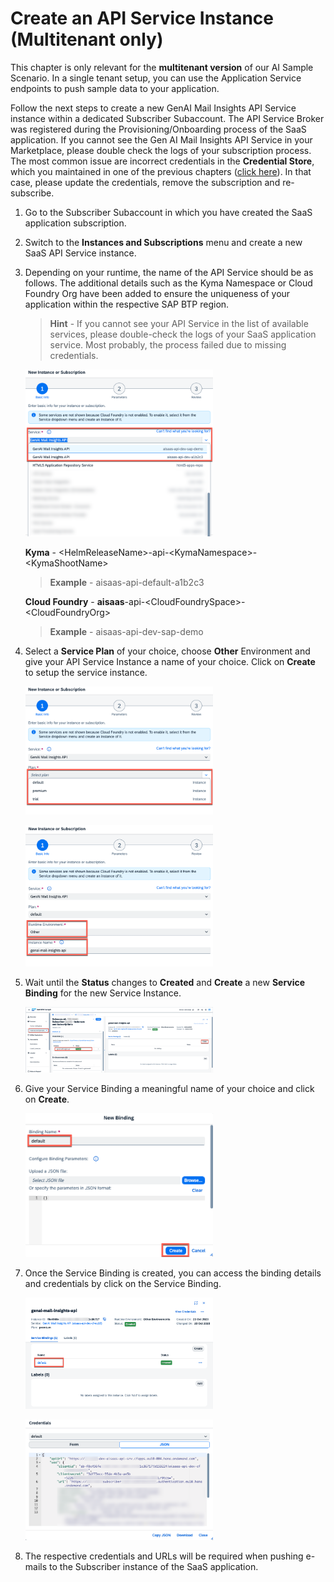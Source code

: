 # Create an API Service Instance (Multitenant only)

This chapter is only relevant for the **multitenant version** of our AI Sample Scenario. In a single tenant setup, you can use the Application Service endpoints to push sample data to your application. 

Follow the next steps to create a new GenAI Mail Insights API Service instance within a dedicated Subscriber Subaccount. The API Service Broker was registered during the Provisioning/Onboarding process of the SaaS application. If you cannot see the Gen AI Mail Insights API Service in your Marketplace, please double check the logs of your subscription process. The most common issue are incorrect credentials in the **Credential Store**, which you maintained in one of the previous chapters ([click here](../3-deploy/4-PostDeployActions.md)). In that case, please update the credentials, remove the subscription and re-subscribe. 

1. Go to the Subscriber Subaccount in which you have created the SaaS application subscription.

2. Switch to the **Instances and Subscriptions** menu and create a new SaaS API Service instance.

3. Depending on your runtime, the name of the API Service should be as follows. The additional details such as the Kyma Namespace or Cloud Foundry Org have been added to ensure the uniqueness of your application within the respective SAP BTP region. 
   
    > **Hint** - If you cannot see your API Service in the list of available services, please double-check the logs of your SaaS application service. Most probably, the process failed due to missing credentials. 

    [<img src="./images/API_CreateInstance.png" width="300"/>](./images/API_CreateInstance.png?raw=true)

    **Kyma** - \<HelmReleaseName>-api-\<KymaNamespace>-\<KymaShootName>

    > **Example** - aisaas-api-default-a1b2c3

    **Cloud Foundry** - **aisaas**-api-\<CloudFoundrySpace>-\<CloudFoundryOrg>

    > **Example** - aisaas-api-dev-sap-demo

4. Select a **Service Plan** of your choice, choose **Other** Environment and give your API Service Instance a name of your choice. Click on **Create** to setup the service instance. 

    [<img src="./images/API_SelectPlan.png" width="300"/>](./images/API_SelectPlan.png?raw=true)

    [<img src="./images/API_RuntimeName.png" width="300"/>](./images/API_RuntimeName.png?raw=true)

5. Wait until the **Status** changes to **Created** and **Create** a new **Service Binding** for the new Service Instance. 

    [<img src="./images/API_ServiceBinding.png" width="300"/>](./images/API_ServiceBinding.png?raw=true)

6. Give your Service Binding a meaningful name of your choice and click on **Create**.

    [<img src="./images/API_BindingName.png" width="300"/>](./images/API_BindingName.png?raw=true)

7. Once the Service Binding is created, you can access the binding details and credentials by click on the Service Binding. 

    [<img src="./images/API_DefaultBinding.png" width="300"/>](./images/API_DefaultBinding.png?raw=true)

    [<img src="./images/API_BindingDetails.png" width="300"/>](./images/API_BindingDetails.png?raw=true)

8. The respective credentials and URLs will be required when pushing e-mails to the Subscriber instance of the SaaS application.

    